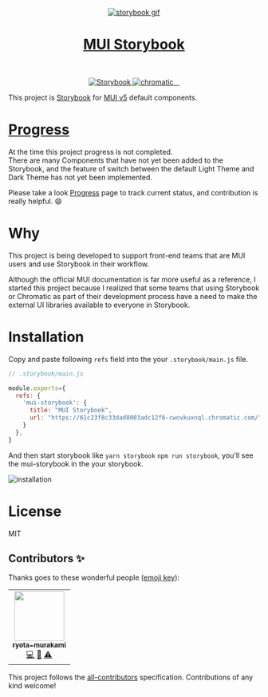 <p align="center">
  <a href="https://main--61c23f8c33dad8003adc12f6.chromatic.com" target="_blank">
    <img src="https://digital3.nyc3.cdn.digitaloceanspaces.com/mui-storybook.gif" alt="storybook gif" align="center" />
    <h1 align="center">MUI Storybook</h1>
  </a>
</p>

</br>

<p align="center">
  <a href="https://main--61c23f8c33dad8003adc12f6.chromatic.com">
    <img src="https://cdn.jsdelivr.net/gh/storybookjs/brand@main/badge/badge-storybook.svg" alt="Storybook" />
  </a>
   <a href="https://github.com/laststance/mui-storybook/actions/workflows/chromatic.yml">
    <img src="https://github.com/laststance/mui-storybook/actions/workflows/chromatic.yml/badge.svg" alt="chromatic" />
  </a>
  <a href="">
    <img src="" alt="" />
  </a>
   <a href="">
    <img src="" alt="" />
  </a>
  <a href="">
    <img src="" alt="" />
  </a>
</p>



This project is [Storybook](https://storybook.js.org/) for [MUI v5](https://mui.com/) default components.

# [Progress](https://github.com/laststance/mui-storybook/issues/61)
At the time this project progress is not completed.  
There are many Components that have not yet been added to the Storybook, and the feature of switch between the default Light Theme and Dark Theme has not yet been implemented.  

Please take a look [Progress](https://github.com/laststance/mui-storybook/issues/61) page to track current status, and contribution is really helpful. 😄

# Why

This project is being developed to support front-end teams that are MUI users and use Storybook in their workflow.  

Although the official MUI documentation is far more useful as a reference, I started this project because I realized that some teams that using Storybook or Chromatic as part of their development process have a need to make the external UI libraries available to everyone in Storybook.

# Installation

Copy and paste following `refs` field into the your `.storybook/main.js` file.

```js
// .storybook/main.js

module.exports={
  refs: {
    'mui-storybook': {
      title: "MUI Storybook",
      url: "https://61c23f8c33dad8003adc12f6-cwovkuxnql.chromatic.com/",
    }
  },
}
```
And then start storybook like `yarn storybook` `npm run storybook`, you'll see the mui-storybook in the your storybook.  

<img src="https://digital3.nyc3.cdn.digitaloceanspaces.com/mui-storybook-install.png" alt="installation" />

# License

MIT

## Contributors ✨

Thanks goes to these wonderful people ([emoji key](https://allcontributors.org/docs/en/emoji-key)):

<!-- ALL-CONTRIBUTORS-LIST:START - Do not remove or modify this section -->
<!-- prettier-ignore-start -->
<!-- markdownlint-disable -->
<table>
  <tr>
    <td align="center"><a href="http://ryota-murakami.github.io/"><img src="https://avatars1.githubusercontent.com/u/5501268?s=400&u=7bf6b1580b95930980af2588ef0057f3e9ec1ff8&v=4?s=100" width="100px;" alt=""/><br /><sub><b>ryota-murakami</b></sub></a><br /><a href="https://github.com/laststance/vite-redux-toolkit-starter/laststance/vite-redux-toolkit-starter/commits?author=ryota-murakami" title="Code">💻</a> <a href="https://github.com/laststance/vite-redux-toolkit-starter/laststance/vite-redux-toolkit-starter/commits?author=ryota-murakami" title="Documentation">📖</a> <a href="https://github.com/laststance/vite-redux-toolkit-starter/laststance/vite-redux-toolkit-starter/commits?author=ryota-murakami" title="Tests">⚠️</a></td>
  </tr>
</table>

<!-- markdownlint-restore -->
<!-- prettier-ignore-end -->

<!-- ALL-CONTRIBUTORS-LIST:END -->

This project follows the [all-contributors](https://github.com/all-contributors/all-contributors) specification. Contributions of any kind welcome!
